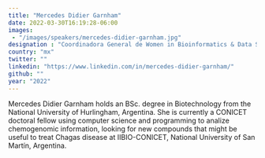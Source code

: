 ```yaml
---
title: "Mercedes Didier Garnham"
date: 2022-03-30T16:19:28-06:00
images: 
 - "/images/speakers/mercedes-didier-garnham.jpg"
designation : "Coordinadora General de Women in Bioinformatics & Data Science LA"
country: "mx"
twitter: ""
linkedin: "https://www.linkedin.com/in/mercedes-didier-garnham/"
github: ""
year: "2022"
---
```


Mercedes Didier Garnham holds an BSc. degree in Biotechnology from the National University of Hurlingham, Argentina. She is currently a CONICET doctoral fellow using computer science and programming to analize chemogenomic information, looking for new compounds that might be useful to treat Chagas disease at IIBIO-CONICET, National University of San Martín, Argentina.
